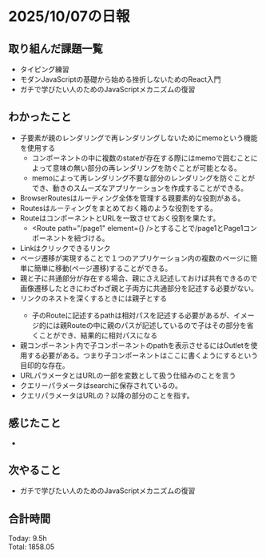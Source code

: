 # 2025/10/07の日報
## 取り組んだ課題一覧
* タイピング練習
* モダンJavaScriptの基礎から始める挫折しないためのReact入門
* ガチで学びたい人のためのJavaScriptメカニズムの復習
## わかったこと 
* 子要素が親のレンダリングで再レンダリングしないためにmemoという機能を使用する
  * コンポーネントの中に複数のstateが存在する際にはmemoで囲むことによって意味の無い部分の再レンダリングを防ぐことが可能となる。
  * memoによって再レンダリング不要な部分のレンダリングを防ぐことができ、動きのスムーズなアプリケーションを作成することができる。
* BrowserRoutesはルーティング全体を管理する親要素的な役割がある。
* Routesはルーティングをまとめておく箱のような役割をする。
* RouteはコンポーネントとURLを一致させておく役割を果たす。
  * <Route path="/page1" element={<Page1 />} />とすることで/page1とPage1コンポーネントを紐づける。  
* Linkはクリックできるリンク
* ページ遷移が実現することで１つのアプリケーション内の複数のページに簡単に簡単に移動(ページ遷移)することができる。
* 親と子に共通部分が存在する場合、親にさえ記述しておけば共有できるので画像遷移したときにわざわざ親と子両方に共通部分を記述する必要がない。
* リンクのネストを深くするときには親<Route>子<Route/></Route>とする
  * 子のRouteに記述するpathは相対パスを記述する必要があるが、イメージ的には親Routeの中に親のパスが記述しているので子はその部分を省くことができ、結果的に相対パスになる
* 親コンポーネント内で子コンポーネントのpathを表示させるにはOutletを使用する必要がある。つまり子コンポーネントはここに書くようにするという目印的な存在。
* URLパラメータとはURLの一部を変数として扱う仕組みのことを言う
* クエリーパラメータはsearchに保存されているの。
* クエリパラメータはURLの？以降の部分のことを指す。  
## 感じたこと
* 
## 次やること
* ガチで学びたい人のためのJavaScriptメカニズムの復習
##  合計時間 
Today: 9.5h<br>
Total: 1858.05
